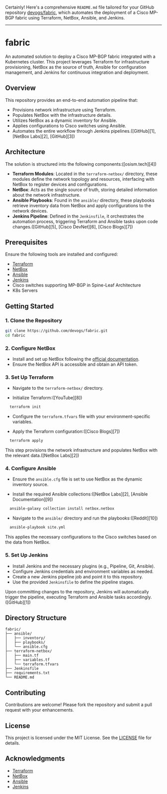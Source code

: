 Certainly! Here's a comprehensive `README.md` file tailored for your GitHub repository [devogs/fabric](https://github.com/devogs/fabric.git), which automates the deployment of a Cisco MP-BGP fabric using Terraform, NetBox, Ansible, and Jenkins.

---

# fabric

An automated solution to deploy a Cisco MP-BGP fabric integrated with a Kubernetes cluster. This project leverages Terraform for infrastructure provisioning, NetBox as the source of truth, Ansible for configuration management, and Jenkins for continuous integration and deployment.

## Overview

This repository provides an end-to-end automation pipeline that:

* Provisions network infrastructure using Terraform.
* Populates NetBox with the infrastructure details.
* Utilizes NetBox as a dynamic inventory for Ansible.
* Applies configurations to Cisco switches using Ansible.
* Automates the entire workflow through Jenkins pipelines.([GitHub][1], [NetBox Labs][2], [GitHub][3])

## Architecture

The solution is structured into the following components:([osism.tech][4])

* **Terraform Modules**: Located in the `terraform-netbox/` directory, these modules define the network topology and resources, interfacing with NetBox to register devices and configurations.
* **NetBox**: Acts as the single source of truth, storing detailed information about the network infrastructure.
* **Ansible Playbooks**: Found in the `ansible/` directory, these playbooks retrieve inventory data from NetBox and apply configurations to the network devices.
* **Jenkins Pipeline**: Defined in the `Jenkinsfile`, it orchestrates the automation process, triggering Terraform and Ansible tasks upon code changes.([GitHub][5], [Cisco DevNet][6], [Cisco Blogs][7])

## Prerequisites

Ensure the following tools are installed and configured:

* [Terraform](https://www.terraform.io/downloads.html)
* [NetBox](https://netbox.readthedocs.io/en/stable/installation/)
* [Ansible](https://docs.ansible.com/ansible/latest/installation_guide/intro_installation.html)
* [Jenkins](https://www.jenkins.io/doc/book/installing/)
* Cisco switches supporting MP-BGP in Spine-Leaf Architecture
* K8s Servers

## Getting Started

### 1. Clone the Repository

```bash
git clone https://github.com/devogs/fabric.git
cd fabric
```



### 2. Configure NetBox

* Install and set up NetBox following the [official documentation](https://netbox.readthedocs.io/en/stable/installation/).
* Ensure the NetBox API is accessible and obtain an API token.

### 3. Set Up Terraform

* Navigate to the `terraform-netbox/` directory.

* Initialize Terraform:([YouTube][8])

```bash
  terraform init
```



* Configure the `terraform.tfvars` file with your environment-specific variables.

* Apply the Terraform configuration:([Cisco Blogs][7])

```bash
  terraform apply
```



This step provisions the network infrastructure and populates NetBox with the relevant data.([NetBox Labs][2])

### 4. Configure Ansible

* Ensure the `ansible.cfg` file is set to use NetBox as the dynamic inventory source.

* Install the required Ansible collections:([NetBox Labs][2], [Ansible Documentation][9])

```bash
  ansible-galaxy collection install netbox.netbox
```



* Navigate to the `ansible/` directory and run the playbooks:([Reddit][10])

```bash
  ansible-playbook site.yml
```



This applies the necessary configurations to the Cisco switches based on the data from NetBox.

### 5. Set Up Jenkins

* Install Jenkins and the necessary plugins (e.g., Pipeline, Git, Ansible).
* Configure Jenkins credentials and environment variables as needed.
* Create a new Jenkins pipeline job and point it to this repository.
* Use the provided `Jenkinsfile` to define the pipeline stages.

Upon committing changes to the repository, Jenkins will automatically trigger the pipeline, executing Terraform and Ansible tasks accordingly.([GitHub][1])

## Directory Structure

```plaintext
fabric/
├── ansible/
│   ├── inventory/
│   ├── playbooks/
│   └── ansible.cfg
├── terraform-netbox/
│   ├── main.tf
│   ├── variables.tf
│   └── terraform.tfvars
├── Jenkinsfile
├── requirements.txt
└── README.md
```



## Contributing

Contributions are welcome! Please fork the repository and submit a pull request with your enhancements.

## License

This project is licensed under the MIT License. See the [LICENSE](LICENSE) file for details.

## Acknowledgments

* [Terraform](https://www.terraform.io/)
* [NetBox](https://netbox.readthedocs.io/)
* [Ansible](https://www.ansible.com/)
* [Jenkins](https://www.jenkins.io/)